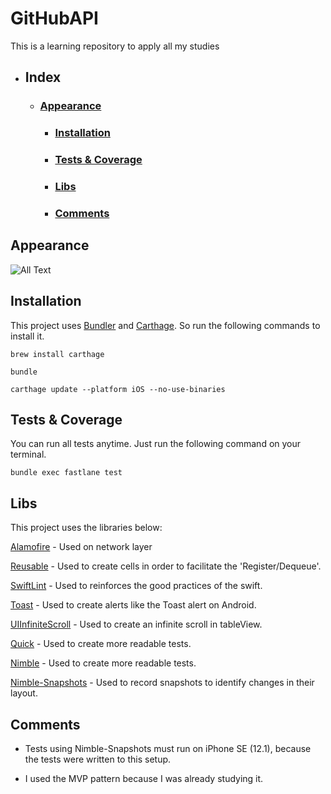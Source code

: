 # GitHubAPI
This is a learning repository to apply all my studies

* ## Index
	* ### [Appearance](#appearance) 
        * ### [Installation](#installation)
        * ### [Tests & Coverage](#tests-&-coverage)
        * ### [Libs](#libs) 
        * ### [Comments](#comments)


## Appearance

![All Text](https://i.imgur.com/7CpvoGN.png)


## Installation

This project uses [Bundler](http://bundler.io) and [Carthage](https://cocoapods.org). So run the following commands to install it.

`brew install carthage`

`bundle`

`carthage update --platform iOS --no-use-binaries`

## Tests & Coverage

You can run all tests anytime. Just run the following command on your terminal.

`bundle exec fastlane test`

## Libs

This project uses the libraries below:

[Alamofire](https://github.com/Alamofire/alamofire) - Used on network layer

[Reusable](https://github.com/AliSoftware/Reusable) - Used to create cells in order to facilitate the 'Register/Dequeue'.

[SwiftLint](https://github.com/realm/SwiftLint) - Used to reinforces the good practices of the swift.

[Toast](https://github.com/scalessec/Toast-Swift) - Used to create alerts like the Toast alert on Android.

[UIInfiniteScroll](https://github.com/pronebird/UIScrollView-InfiniteScroll) - Used to create an infinite scroll in tableView.

[Quick](https://github.com/Quick/Quick) - Used to create more readable tests.

[Nimble](https://github.com/Quick/Nimble) - Used to create more readable tests.

[Nimble-Snapshots](https://github.com/ashfurrow/Nimble-Snapshots) - Used to record snapshots to identify changes in their layout.


## Comments

- Tests using Nimble-Snapshots must run on iPhone SE (12.1), because the tests were written to this setup.

- I used the MVP pattern because I was already studying it.
